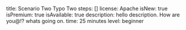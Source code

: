 title: Scenario Two Typo Two
steps: []
license: Apache
isNew: true
isPremium: true
isAvailable: true
description: hello description. How are you@!? whats going on.
time: 25 minutes
level: beginner
